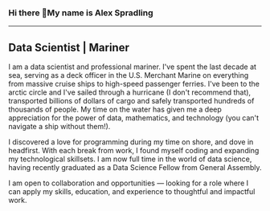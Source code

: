 ### Hi there 👋My name is Alex Spradling
---
Data Scientist | Mariner
---

I am a data scientist and professional mariner. I've spent the last decade at sea, serving as a deck officer in the U.S. Merchant Marine on everything from massive cruise ships to high-speed passenger ferries. I've been to the arctic circle and I've sailed through a hurricane (I don't recommend that), transported billions of dollars of cargo and safely transported hundreds of thousands of people. My time on the water has given me a deep appreciation for the power of data, mathematics, and technology (you can't navigate a ship without them!).
              
I discovered a love for programming during my time on shore, and dove in headfirst. With each break from work, I found myself coding and expanding my technological skillsets.  I am now full time in the world of data science, having recently graduated as a Data Science Fellow from General Assembly. 
                    
I am open to collaboration and opportunities — looking for a role where I can apply my skills, education, and experience to thoughtful and impactful work.
